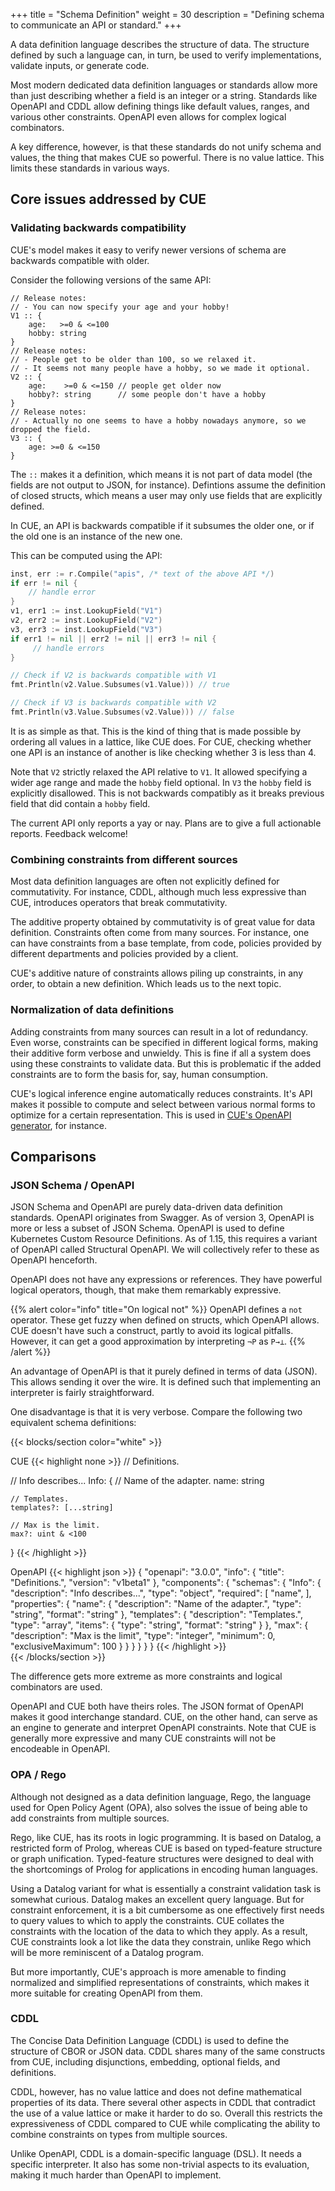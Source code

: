 +++
title = "Schema Definition"
weight = 30
description = "Defining schema to communicate an API or standard."
+++

A data definition language describes the structure of data.
The structure defined by such a language can, in turn, be used
to verify implementations, validate inputs, or generate code.

Most modern dedicated data definition languages or standards allow
more than just describing whether a field is an integer or a string.
Standards like OpenAPI and CDDL allow defining things like default
values, ranges, and various other constraints.
OpenAPI even allows for complex logical combinators.

A key difference, however, is that these standards do not unify schema
and values, the thing that makes CUE so powerful.
There is no value lattice.
This limits these standards in various ways.
<!-- There is no or very limited possibility for boilerplate removal. -->

## Core issues addressed by CUE

### Validating backwards compatibility

CUE's model makes it easy to verify newer versions of schema are backwards
compatible with older.

Consider the following versions of the same API:
```
// Release notes:
// - You can now specify your age and your hobby!
V1 :: {
    age:   >=0 & <=100
    hobby: string
}
// Release notes:
// - People get to be older than 100, so we relaxed it.
// - It seems not many people have a hobby, so we made it optional.
V2 :: {
    age:    >=0 & <=150 // people get older now
    hobby?: string      // some people don't have a hobby
}
// Release notes:
// - Actually no one seems to have a hobby nowadays anymore, so we dropped the field.
V3 :: {
    age: >=0 & <=150
}
```

The `::` makes it a definition, which means it is not part of data model
(the fields are not output to JSON, for instance).
Defintions assume the definition of closed structs, which means a user may
only use fields that are explicitly defined.

In CUE, an API is backwards compatible if it subsumes the older one, or
if the old one is an instance of the new one.

This can be computed using the API:

```go
inst, err := r.Compile("apis", /* text of the above API */)
if err != nil {
    // handle error
}
v1, err1 := inst.LookupField("V1")
v2, err2 := inst.LookupField("V2")
v3, err3 := inst.LookupField("V3")
if err1 != nil || err2 != nil || err3 != nil {
	 // handle errors
}

// Check if V2 is backwards compatible with V1
fmt.Println(v2.Value.Subsumes(v1.Value))) // true

// Check if V3 is backwards compatible with V2
fmt.Println(v3.Value.Subsumes(v2.Value))) // false
```

It is as simple as that.
This is the kind of thing that is made possible
by ordering all values in a lattice, like CUE does.
For CUE, checking whether one API is an instance of another is like checking
whether 3 is less than 4.

Note that `V2` strictly relaxed the API relative to `V1`.
It allowed specifying a wider age range and made the `hobby` field optional.
In `V3` the `hobby` field is explicitly disallowed.
This is not backwards compatibly as it breaks previous field that did
contain a `hobby` field.

The current API only reports a yay or nay.
Plans are to give a full actionable reports.
Feedback welcome!


### Combining constraints from different sources

Most data definition languages are often not
explicitly defined for commutativity.
For instance, CDDL, although much less expressive than CUE, introduces operators
that break commutativity.

The additive property obtained by commutativity is of great value for
data definition.
Constraints often come from many sources.
For instance, one can have constraints from a base template, from code,
policies provided by different departments and policies provided by
a client.

CUE's additive nature of constraints allows piling up constraints,
in any order, to obtain a new definition.
Which leads us to the next topic.

### Normalization of data definitions

Adding constraints from many sources can result in a lot of redundancy.
Even worse, constraints can be specified in different logical forms,
making their additive form verbose and unwieldy.
This is fine if all a system does using these constraints to validate data.
But this is problematic if the added constraints are to form the basis for,
say, human consumption.

CUE's logical inference engine automatically reduces constraints.
It's API makes it possible to compute and select between
various normal forms to optimize for a certain representation.
This is used in [CUE's OpenAPI generator](/docs/integrations/openapi),
for instance.


## Comparisons

### JSON Schema / OpenAPI

JSON Schema and OpenAPI are purely data-driven data definition standards.
OpenAPI originates from Swagger.
As of version 3, OpenAPI is more or less a subset of JSON Schema.
OpenAPI is used to define Kubernetes Custom Resource Definitions.
As of 1.15, this requires a variant of OpenAPI called Structural OpenAPI.
We will collectively refer to these as OpenAPI henceforth.

OpenAPI does not have any expressions or references.
They have powerful logical operators, though,
that make them remarkably expressive.

{{% alert color="info" title="On logical not" %}}
OpenAPI defines a `not` operator.
These get fuzzy when defined on structs, which OpenAPI allows.
CUE doesn't have such a construct, partly to avoid its logical pitfalls.
However, it can get a good approximation by interpreting `¬P` as `P→⊥`.
{{% /alert %}}

An advantage of OpenAPI is that it purely defined in terms of data (JSON).
This allows sending it over the wire.
It is defined such that implementing an interpreter is fairly straightforward.

One disadvantage is that it is very verbose.
Compare the following two equivalent schema definitions:

{{< blocks/section color="white" >}}
<div class="col">
CUE
{{< highlight none >}}
// Definitions.

// Info describes...
Info: {
	// Name of the adapter.
	name: string

	// Templates.
	templates?: [...string]

	// Max is the limit.
	max?: uint & <100
}
{{< /highlight >}}
</div>

<div class="col">
OpenAPI
{{< highlight json >}}
{
  "openapi": "3.0.0",
  "info": {
    "title": "Definitions.",
    "version": "v1beta1"
  },
  "components": {
    "schemas": {
      "Info": {
        "description": "Info describes...",
        "type": "object",
        "required": [
            "name",
        ],
        "properties": {
          "name": {
            "description": "Name of the adapter.",
            "type": "string",
            "format": "string"
          },
          "templates": {
            "description": "Templates.",
            "type": "array",
            "items": {
              "type": "string",
              "format": "string"
            }
          },
          "max": {
            "description": "Max is the limit",
            "type": "integer",
            "minimum": 0,
            "exclusiveMaximum": 100
          }
        }
      }
    }
  }
}
{{< /highlight >}}
</div>
{{< /blocks/section >}}

The difference gets more extreme as more constraints and logical
combinators are used.

OpenAPI and CUE both have theirs roles.
The JSON format of OpenAPI makes it good interchange standard.
CUE, on the other hand, can serve as an engine to generate and interpret
OpenAPI constraints.
Note that CUE is generally more expressive and many CUE constraints will
not be encodeable in OpenAPI.


### OPA / Rego

Although not designed as a data definition language, Rego, the language
used for Open Policy Agent (OPA), also solves the issue of being able to
add constraints from multiple sources.

Rego, like CUE, has its roots in logic programming.
It is based on Datalog, a restricted form of Prolog, whereas CUE is based on
typed-feature structure or graph unification.
Typed-feature structures were designed to deal with the shortcomings
of Prolog for applications in encoding human languages.

Using a Datalog variant for what is essentially a constraint
validation task is somewhat curious.
Datalog makes an excellent query language.
But for constraint enforcement, it is a bit cumbersome as one effectively
first needs to query values to which to apply the constraints.
CUE collates the constraints with the location of the data to which they apply.
As a result, CUE constraints look a lot like the data they constrain,
unlike Rego which will be more reminiscent of a Datalog program.

But more importantly, CUE's approach is more amenable to finding normalized
and simplified representations of constraints, which makes it more suitable
for creating OpenAPI from them.


### CDDL

The Concise Data Definition Language (CDDL) is used to define
the structure of CBOR or JSON data.
CDDL shares many of the same constructs from CUE, including
disjunctions, embedding, optional fields, and definitions.

CDDL, however, has no value lattice and does not define mathematical
properties of its data.
There several other aspects in CDDL that contradict the use of a value lattice
or make it harder to do so.
Overall this restricts the expressiveness of CDDL compared to CUE
while complicating the ability to combine constraints on types
from multiple sources.

Unlike OpenAPI, CDDL is a domain-specific language (DSL).
It needs a specific interpreter.
It also has some non-trivial aspects to its evaluation, making it much harder
than OpenAPI to implement.

